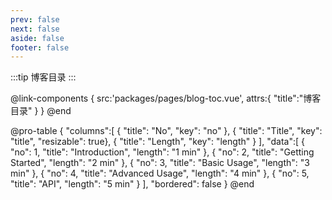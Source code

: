 ```yaml
---
prev: false
next: false
aside: false
footer: false
---
```


:::tip 博客目录
:::

@link-components
{
src:'packages/pages/blog-toc.vue',
attrs:{
"title":"博客目录"
}
}
@end

@pro-table
{
"columns":[
{ "title": "No", "key": "no" },
{ "title": "Title", "key": "title", "resizable": true},
{ "title": "Length", "key": "length" }
],
"data":[
{ "no": 1, "title": "Introduction", "length": "1 min" },
{ "no": 2, "title": "Getting Started", "length": "2 min" },
{ "no": 3, "title": "Basic Usage", "length": "3 min" },
{ "no": 4, "title": "Advanced Usage", "length": "4 min" },
{ "no": 5, "title": "API", "length": "5 min" }
],
"bordered": false
}
@end
